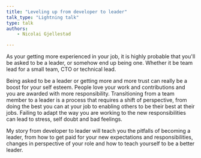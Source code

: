 ```yaml
---
title: "Leveling up from developer to leader"
talk_type: "Lightning talk"
type: talk
authors:
    - Nicolai Gjellestad

---
```

As your getting more experienced in your job, it is highly probable that you'll be asked to be a leader, or somehow end up being one. Whether it be team lead for a small team, CTO or technical lead. 

Being asked to be a leader or getting more and more trust can really be a boost for your self esteem. People love your work and contributions and you are awarded with more responsibility. Transitioning from a team member to a leader is a process that requires a shift of perspective, from doing the best you can at your job to enabling others to be their best at their jobs. Failing to adapt the way you are working to the new responsibilities can lead to stress, self doubt and bad feelings.

My story from developer to leader will teach you the pitfalls of becoming a leader, from how to get paid for your new expectations and responsibilities, changes in perspective of your role and how to teach yourself to be a better leader.

